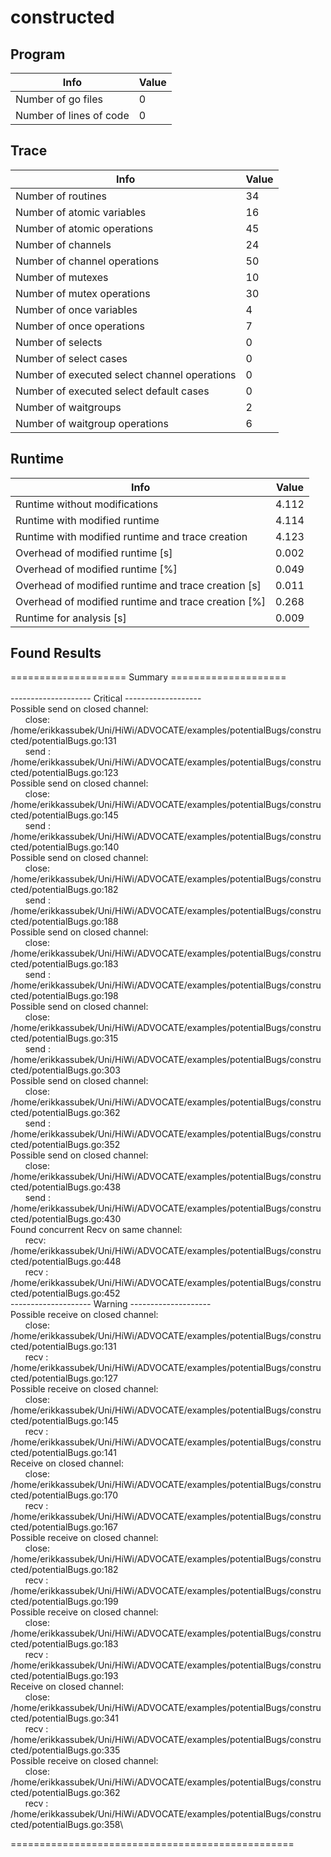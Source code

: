 # constructed

## Program

| Info                    | Value |
| ----------------------- | ----- |
| Number of go files      | 0     |
| Number of lines of code | 0     |

## Trace

| Info                                         | Value |
| -------------------------------------------- | ----- |
| Number of routines                           | 34    |
| Number of atomic variables                   | 16    |
| Number of atomic operations                  | 45    |
| Number of channels                           | 24    |
| Number of channel operations                 | 50    |
| Number of mutexes                            | 10    |
| Number of mutex operations                   | 30    |
| Number of once variables                     | 4     |
| Number of once operations                    | 7     |
| Number of selects                            | 0     |
| Number of select cases                       | 0     |
| Number of executed select channel operations | 0     |
| Number of executed select default cases      | 0     |
| Number of waitgroups                         | 2     |
| Number of waitgroup operations               | 6     |

## Runtime

| Info                                                 | Value |
| ---------------------------------------------------- | ----- |
| Runtime without modifications                        | 4.112 |
| Runtime with modified runtime                        | 4.114 |
| Runtime with modified runtime and trace creation     | 4.123 |
| Overhead of modified runtime [s]                     | 0.002 |
| Overhead of modified runtime [\%]                    | 0.049 |
| Overhead of modified runtime and trace creation [s]  | 0.011 |
| Overhead of modified runtime and trace creation [\%] | 0.268 |
| Runtime for analysis [s]                             | 0.009 |

## Found Results

==================== Summary ====================\
\
-------------------- Critical -------------------\
Possible send on closed channel:\
&nbsp;&nbsp;&nbsp;&nbsp;&nbsp;&nbsp;close: /home/erikkassubek/Uni/HiWi/ADVOCATE/examples/potentialBugs/constructed/potentialBugs.go:131\
&nbsp;&nbsp;&nbsp;&nbsp;&nbsp;&nbsp;send : /home/erikkassubek/Uni/HiWi/ADVOCATE/examples/potentialBugs/constructed/potentialBugs.go:123\
Possible send on closed channel:\
&nbsp;&nbsp;&nbsp;&nbsp;&nbsp;&nbsp;close: /home/erikkassubek/Uni/HiWi/ADVOCATE/examples/potentialBugs/constructed/potentialBugs.go:145\
&nbsp;&nbsp;&nbsp;&nbsp;&nbsp;&nbsp;send : /home/erikkassubek/Uni/HiWi/ADVOCATE/examples/potentialBugs/constructed/potentialBugs.go:140\
Possible send on closed channel:\
&nbsp;&nbsp;&nbsp;&nbsp;&nbsp;&nbsp;close: /home/erikkassubek/Uni/HiWi/ADVOCATE/examples/potentialBugs/constructed/potentialBugs.go:182\
&nbsp;&nbsp;&nbsp;&nbsp;&nbsp;&nbsp;send : /home/erikkassubek/Uni/HiWi/ADVOCATE/examples/potentialBugs/constructed/potentialBugs.go:188\
Possible send on closed channel:\
&nbsp;&nbsp;&nbsp;&nbsp;&nbsp;&nbsp;close: /home/erikkassubek/Uni/HiWi/ADVOCATE/examples/potentialBugs/constructed/potentialBugs.go:183\
&nbsp;&nbsp;&nbsp;&nbsp;&nbsp;&nbsp;send : /home/erikkassubek/Uni/HiWi/ADVOCATE/examples/potentialBugs/constructed/potentialBugs.go:198\
Possible send on closed channel:\
&nbsp;&nbsp;&nbsp;&nbsp;&nbsp;&nbsp;close: /home/erikkassubek/Uni/HiWi/ADVOCATE/examples/potentialBugs/constructed/potentialBugs.go:315\
&nbsp;&nbsp;&nbsp;&nbsp;&nbsp;&nbsp;send : /home/erikkassubek/Uni/HiWi/ADVOCATE/examples/potentialBugs/constructed/potentialBugs.go:303\
Possible send on closed channel:\
&nbsp;&nbsp;&nbsp;&nbsp;&nbsp;&nbsp;close: /home/erikkassubek/Uni/HiWi/ADVOCATE/examples/potentialBugs/constructed/potentialBugs.go:362\
&nbsp;&nbsp;&nbsp;&nbsp;&nbsp;&nbsp;send : /home/erikkassubek/Uni/HiWi/ADVOCATE/examples/potentialBugs/constructed/potentialBugs.go:352\
Possible send on closed channel:\
&nbsp;&nbsp;&nbsp;&nbsp;&nbsp;&nbsp;close: /home/erikkassubek/Uni/HiWi/ADVOCATE/examples/potentialBugs/constructed/potentialBugs.go:438\
&nbsp;&nbsp;&nbsp;&nbsp;&nbsp;&nbsp;send : /home/erikkassubek/Uni/HiWi/ADVOCATE/examples/potentialBugs/constructed/potentialBugs.go:430\
Found concurrent Recv on same channel:\
&nbsp;&nbsp;&nbsp;&nbsp;&nbsp;&nbsp;recv: /home/erikkassubek/Uni/HiWi/ADVOCATE/examples/potentialBugs/constructed/potentialBugs.go:448\
&nbsp;&nbsp;&nbsp;&nbsp;&nbsp;&nbsp;recv : /home/erikkassubek/Uni/HiWi/ADVOCATE/examples/potentialBugs/constructed/potentialBugs.go:452\
-------------------- Warning --------------------\
Possible receive on closed channel:\
&nbsp;&nbsp;&nbsp;&nbsp;&nbsp;&nbsp;close: /home/erikkassubek/Uni/HiWi/ADVOCATE/examples/potentialBugs/constructed/potentialBugs.go:131\
&nbsp;&nbsp;&nbsp;&nbsp;&nbsp;&nbsp;recv : /home/erikkassubek/Uni/HiWi/ADVOCATE/examples/potentialBugs/constructed/potentialBugs.go:127\
Possible receive on closed channel:\
&nbsp;&nbsp;&nbsp;&nbsp;&nbsp;&nbsp;close: /home/erikkassubek/Uni/HiWi/ADVOCATE/examples/potentialBugs/constructed/potentialBugs.go:145\
&nbsp;&nbsp;&nbsp;&nbsp;&nbsp;&nbsp;recv : /home/erikkassubek/Uni/HiWi/ADVOCATE/examples/potentialBugs/constructed/potentialBugs.go:141\
Receive on closed channel:\
&nbsp;&nbsp;&nbsp;&nbsp;&nbsp;&nbsp;close: /home/erikkassubek/Uni/HiWi/ADVOCATE/examples/potentialBugs/constructed/potentialBugs.go:170\
&nbsp;&nbsp;&nbsp;&nbsp;&nbsp;&nbsp;recv : /home/erikkassubek/Uni/HiWi/ADVOCATE/examples/potentialBugs/constructed/potentialBugs.go:167\
Possible receive on closed channel:\
&nbsp;&nbsp;&nbsp;&nbsp;&nbsp;&nbsp;close: /home/erikkassubek/Uni/HiWi/ADVOCATE/examples/potentialBugs/constructed/potentialBugs.go:182\
&nbsp;&nbsp;&nbsp;&nbsp;&nbsp;&nbsp;recv : /home/erikkassubek/Uni/HiWi/ADVOCATE/examples/potentialBugs/constructed/potentialBugs.go:199\
Possible receive on closed channel:\
&nbsp;&nbsp;&nbsp;&nbsp;&nbsp;&nbsp;close: /home/erikkassubek/Uni/HiWi/ADVOCATE/examples/potentialBugs/constructed/potentialBugs.go:183\
&nbsp;&nbsp;&nbsp;&nbsp;&nbsp;&nbsp;recv : /home/erikkassubek/Uni/HiWi/ADVOCATE/examples/potentialBugs/constructed/potentialBugs.go:193\
Receive on closed channel:\
&nbsp;&nbsp;&nbsp;&nbsp;&nbsp;&nbsp;close: /home/erikkassubek/Uni/HiWi/ADVOCATE/examples/potentialBugs/constructed/potentialBugs.go:341\
&nbsp;&nbsp;&nbsp;&nbsp;&nbsp;&nbsp;recv : /home/erikkassubek/Uni/HiWi/ADVOCATE/examples/potentialBugs/constructed/potentialBugs.go:335\
Possible receive on closed channel:\
&nbsp;&nbsp;&nbsp;&nbsp;&nbsp;&nbsp;close: /home/erikkassubek/Uni/HiWi/ADVOCATE/examples/potentialBugs/constructed/potentialBugs.go:362\
&nbsp;&nbsp;&nbsp;&nbsp;&nbsp;&nbsp;recv : /home/erikkassubek/Uni/HiWi/ADVOCATE/examples/potentialBugs/constructed/potentialBugs.go:358\

=================================================
